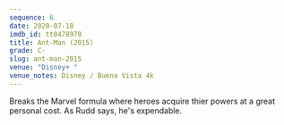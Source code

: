 ```yaml
---
sequence: 6
date: 2020-07-18
imdb_id: tt0478970
title: Ant-Man (2015)
grade: C-
slug: ant-man-2015
venue: "Disney+ "
venue_notes: Disney / Buena Vista 4k
---
```


Breaks the Marvel formula where heroes acquire thier powers at a great personal cost. As Rudd says, he's expendable.
